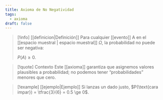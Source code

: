 ```yaml
---
title: Axioma de No Negatividad
tags:
  - axioma
draft: false
---
```

> [!info] [[definicion|Definición]]
> Para cualquier [[evento]] A en el [[espacio muestral | espacio muestral]] $\Omega$, la probabilidad no puede ser negativa:
> 
> $P(A) \ge 0.$

> [!quote] Contexto
> Este [[axioma]] garantiza que asignemos valores plausibles a probabilidad; no podemos tener “probabilidades” menores que cero.  

> [!example] [[ejemplo|Ejemplo]]
> Si lanzas un dado justo, $P(\text{cara impar}) = \tfrac{3}{6} = 0.5 \ge 0$. 